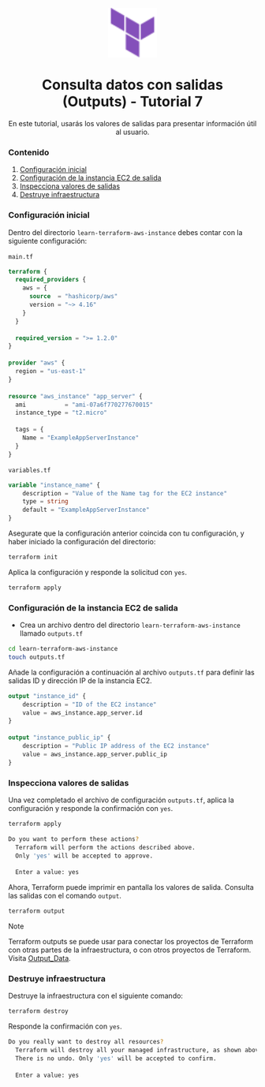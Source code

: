 <p align='center'><img src='https://raw.githubusercontent.com/maycloud-mx/ilustraciones/ee27844a4ec7810ee6eab8770fc6c1828fd7772c/logotipos/terraform-logo.svg' align='center' height='100'></p>

<h1 align='center'>Consulta datos con salidas (Outputs) - Tutorial 7</h1>

<p align='center'>En este tutorial, usarás los valores de salidas para presentar información útil al usuario.</p>

### Contenido

1. [Configuración inicial](#configuración-inicial)
2. [Configuración de la instancia EC2 de salida](#configuración-de-la-instancia-ec2-de-salida)
3. [Inspecciona valores de salidas](#inspecciona-valores-de-salidas)
4. [Destruye infraestructura](#destruye-infraestructura)

### Configuración inicial

Dentro del directorio `learn-terraform-aws-instance` debes contar con la siguiente configuración:

`main.tf`

```tf
terraform {
  required_providers {
    aws = {
      source  = "hashicorp/aws"
      version = "~> 4.16"
    }
  }

  required_version = ">= 1.2.0"
}

provider "aws" {
  region = "us-east-1"
}

resource "aws_instance" "app_server" {
  ami           = "ami-07a6f770277670015"
  instance_type = "t2.micro"

  tags = {
    Name = "ExampleAppServerInstance"
  }
}
```

`variables.tf`

```tf
variable "instance_name" {
    description = "Value of the Name tag for the EC2 instance"
    type = string
    default = "ExampleAppServerInstance"
}
```

Asegurate que la configuración anterior coincida con tu configuración, y haber iniciado la configuración del directorio:

```sh
terraform init
```

Aplica la configuración y responde la solicitud con `yes`.

```sh
terraform apply
```

### Configuración de la instancia EC2 de salida

- Crea un archivo dentro del directorio `learn-terraform-aws-instance` llamado `outputs.tf`

```sh
cd learn-terraform-aws-instance
touch outputs.tf
```

Añade la configuración a continuación al archivo `outputs.tf` para definir las salidas ID y dirección IP de la instancia EC2.

```tf
output "instance_id" {
    description = "ID of the EC2 instance"
    value = aws_instance.app_server.id
}

output "instance_public_ip" {
    description = "Public IP address of the EC2 instance"
    value = aws_instance.app_server.public_ip
}
```

### Inspecciona valores de salidas

Una vez completado el archivo de configuración `outputs.tf`, aplica la configuración y responde la confirmación con `yes`.

```sh
terraform apply
```

```sh
Do you want to perform these actions?
  Terraform will perform the actions described above.
  Only 'yes' will be accepted to approve.

  Enter a value: yes
```

Ahora, Terraform puede imprimir en pantalla los valores de salida. Consulta las salidas con el comando `output`.

```sh
terraform output
```

> [!Note]
> Terraform outputs se puede usar para conectar los proyectos de Terraform con otras partes de la infraestructura, o con otros proyectos de Terraform. Visita [Output_Data](https://developer.hashicorp.com/terraform/tutorials/configuration-language/outputs).

### Destruye infraestructura

Destruye la infraestructura con el siguiente comando:

```sh
terraform destroy
```

Responde la confirmación con `yes`.

```sh
Do you really want to destroy all resources?
  Terraform will destroy all your managed infrastructure, as shown above.
  There is no undo. Only 'yes' will be accepted to confirm.

  Enter a value: yes
```